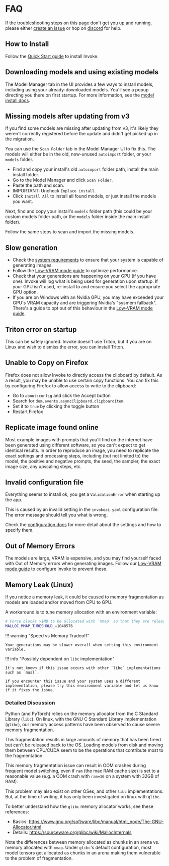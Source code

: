 # FAQ

If the troubleshooting steps on this page don't get you up and running, please either [create an issue] or hop on [discord] for help.

## How to Install

Follow the [Quick Start guide](./installation/quick_start.md) to install Invoke.

## Downloading models and using existing models

The Model Manager tab in the UI provides a few ways to install models, including using your already-downloaded models. You'll see a popup directing you there on first startup. For more information, see the [model install docs].

## Missing models after updating from v3

If you find some models are missing after updating from v3, it's likely they weren't correctly registered before the update and didn't get picked up in the migration.

You can use the `Scan Folder` tab in the Model Manager UI to fix this. The models will either be in the old, now-unused `autoimport` folder, or your `models` folder.

- Find and copy your install's old `autoimport` folder path, install the main install folder.
- Go to the Model Manager and click `Scan Folder`.
- Paste the path and scan.
- IMPORTANT: Uncheck `Inplace install`.
- Click `Install All` to install all found models, or just install the models you want.

Next, find and copy your install's `models` folder path (this could be your custom models folder path, or the `models` folder inside the main install folder).

Follow the same steps to scan and import the missing models.

## Slow generation

- Check the [system requirements] to ensure that your system is capable of generating images.
- Follow the [Low-VRAM mode guide](./features/low-vram.md) to optimize performance.
- Check that your generations are happening on your GPU (if you have one). Invoke will log what is being used for generation upon startup. If your GPU isn't used, re-install to and ensure you select the appropriate GPU option.
- If you are on Windows with an Nvidia GPU, you may have exceeded your GPU's VRAM capacity and are triggering Nvidia's "sysmem fallback". There's a guide to opt out of this behaviour in the [Low-VRAM mode guide](./features/low-vram.md).

## Triton error on startup

This can be safely ignored. Invoke doesn't use Triton, but if you are on Linux and wish to dismiss the error, you can install Triton.

## Unable to Copy on Firefox

Firefox does not allow Invoke to directly access the clipboard by default. As a result, you may be unable to use certain copy functions. You can fix this by configuring Firefox to allow access to write to the clipboard:

- Go to `about:config` and click the Accept button
- Search for `dom.events.asyncClipboard.clipboardItem`
- Set it to `true` by clicking the toggle button
- Restart Firefox

## Replicate image found online

Most example images with prompts that you'll find on the internet have been generated using different software, so you can't expect to get identical results. In order to reproduce an image, you need to replicate the exact settings and processing steps, including (but not limited to) the model, the positive and negative prompts, the seed, the sampler, the exact image size, any upscaling steps, etc.

## Invalid configuration file

Everything seems to install ok, you get a `ValidationError` when starting up the app.

This is caused by an invalid setting in the `invokeai.yaml` configuration file. The error message should tell you what is wrong.

Check the [configuration docs] for more detail about the settings and how to specify them.

## Out of Memory Errors

The models are large, VRAM is expensive, and you may find yourself faced with Out of Memory errors when generating images. Follow our [Low-VRAM mode guide](./features/low-vram.md) to configure Invoke to prevent these.

## Memory Leak (Linux)

If you notice a memory leak, it could be caused to memory fragmentation as models are loaded and/or moved from CPU to GPU.

A workaround is to tune memory allocation with an environment variable:

```bash
# Force blocks >1MB to be allocated with `mmap` so that they are released to the system immediately when they are freed.
MALLOC_MMAP_THRESHOLD_=1048576
```

!!! warning "Speed vs Memory Tradeoff"

    Your generations may be slower overall when setting this environment variable.

!!! info "Possibly dependent on `libc` implementation"

    It's not known if this issue occurs with other `libc` implementations such as `musl`.

    If you encounter this issue and your system uses a different implementation, please try this environment variable and let us know if it fixes the issue.

<h3>Detailed Discussion</h3>

Python (and PyTorch) relies on the memory allocator from the C Standard Library (`libc`). On linux, with the GNU C Standard Library implementation (`glibc`), our memory access patterns have been observed to cause severe memory fragmentation.

This fragmentation results in large amounts of memory that has been freed but can't be released back to the OS. Loading models from disk and moving them between CPU/CUDA seem to be the operations that contribute most to the fragmentation.

This memory fragmentation issue can result in OOM crashes during frequent model switching, even if `ram` (the max RAM cache size) is set to a reasonable value (e.g. a OOM crash with `ram=16` on a system with 32GB of RAM).

This problem may also exist on other OSes, and other `libc` implementations. But, at the time of writing, it has only been investigated on linux with `glibc`.

To better understand how the `glibc` memory allocator works, see these references:

- Basics: <https://www.gnu.org/software/libc/manual/html_node/The-GNU-Allocator.html>
- Details: <https://sourceware.org/glibc/wiki/MallocInternals>

Note the differences between memory allocated as chunks in an arena vs. memory allocated with `mmap`. Under `glibc`'s default configuration, most model tensors get allocated as chunks in an arena making them vulnerable to the problem of fragmentation.

[model install docs]: ./installation/models.md
[system requirements]: ./installation/requirements.md
[create an issue]: https://github.com/invoke-ai/InvokeAI/issues
[discord]: https://discord.gg/ZmtBAhwWhy
[configuration docs]: ./configuration.md
